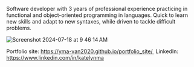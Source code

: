 Software developer with 3 years of professional experience practicing in functional and object-oriented programming in languages. Quick to learn new skills and adapt to new syntaxes, while driven to tackle difficult problems. 

![Screenshot 2024-07-18 at 9 46 14 AM](https://github.com/user-attachments/assets/76f40757-1e9b-4e07-86f7-802bb2fcb597)

Portfolio site: https://yma-van2020.github.io/portfolio_site/  
LinkedIn: https://www.linkedin.com/in/katelynma
